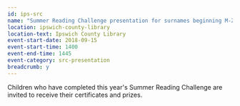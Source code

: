 ```yaml
---
id: ips-src
name: "Summer Reading Challenge presentation for surnames beginning M-Z"
location: ipswich-county-library
location-text: Ipswich County Library
event-start-date: 2018-09-15
event-start-time: 1400
event-end-time: 1445
event-category: src-presentation
breadcrumb: y
---
```


Children who have completed this year's Summer Reading Challenge are invited to receive their certificates and prizes.
